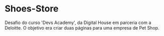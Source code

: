 # Shoes-Store
Desafio do curso 'Devs Academy', da Digital House em parceria com a Deloitte. O objetivo era criar duas páginas para uma empresa de Pet Shop.
